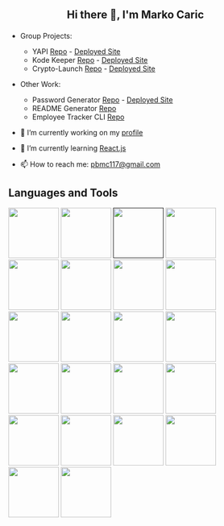 ## <p align="center">Hi there 👋, I'm Marko Caric</p>


<!--
**m-car/m-car** is a ✨ _special_ ✨ repository because its `README.md` (this file) appears on your GitHub profile.


-->

- Group Projects: 
  -  YAPI [Repo](https://github.com/m-car/YAPI) - [Deployed Site](https://yapi-app.herokuapp.com/)
  -  Kode Keeper [Repo](https://github.com/m-car/Kode-Keeper) - [Deployed Site](https://kode-keeper.herokuapp.com/)
  -  Crypto-Launch [Repo](https://github.com/m-car/crypto-launchpad) - [Deployed Site](https://m-car.github.io/crypto-launchpad/)
- Other Work:
  - Password Generator [Repo](https://github.com/m-car/PasswordGenerator) - [Deployed Site](https://m-car.github.io/PasswordGenerator/)
  - README Generator [Repo](https://github.com/m-car/README-Generator) 
  - Employee Tracker CLI [Repo](https://github.com/m-car/employee-tracker)

- 🔭 I’m currently working on my [profile](https://m-car.github.io/marko_caric_portfolio/) 
- 🌱 I’m currently learning [React.js](https://reactjs.org/)
- 📫 How to reach me: pbmc117@gmail.com

## Languages and Tools 
<a href="https://getbootstrap.com/"><img src="https://cdn.jsdelivr.net/gh/devicons/devicon/icons/bootstrap/bootstrap-plain-wordmark.svg" width="100"/></a>
<a href="https://bulma.io/"><img src="https://cdn.jsdelivr.net/gh/devicons/devicon/icons/bulma/bulma-plain.svg" width="100"/></a>
<a href=""><img src="https://cdn.jsdelivr.net/gh/devicons/devicon/icons/c/c-original.svg" width="100"/></a>
<a href="https://www.tutorialrepublic.com/css-tutorial/"><img src="https://cdn.jsdelivr.net/gh/devicons/devicon/icons/css3/css3-original.svg" width="100"/></a>
<a href="https://expressjs.com/"><img src="https://cdn.jsdelivr.net/gh/devicons/devicon/icons/express/express-original.svg" width="100"/></a>
<a href="https://git-scm.com/downloads"><img src="https://cdn.jsdelivr.net/gh/devicons/devicon/icons/git/git-original.svg" width="100"/></a>
<a href="https://github.com/"><img src="https://cdn.jsdelivr.net/gh/devicons/devicon/icons/github/github-original.svg" width="100"/></a>
<a href="https://graphql.org/"><img src="https://cdn.jsdelivr.net/gh/devicons/devicon/icons/graphql/graphql-plain-wordmark.svg" width="100"/></a>
<a href="https://handlebarsjs.com/"><img src="https://cdn.jsdelivr.net/gh/devicons/devicon/icons/handlebars/handlebars-original-wordmark.svg" width="100"/></a>
<a href="https://www.heroku.com/"><img src="https://cdn.jsdelivr.net/gh/devicons/devicon/icons/heroku/heroku-original-wordmark.svg" width="100"/></a>
<a href="https://developer.mozilla.org/en-US/docs/Glossary/HTML5"><img src="https://cdn.jsdelivr.net/gh/devicons/devicon/icons/html5/html5-original-wordmark.svg" width="100"/></a>
<a href="https://www.java.com/en/download/help/whatis_java.html"><img src="https://cdn.jsdelivr.net/gh/devicons/devicon/icons/java/java-original.svg" width="100"/></a>
<a href="https://www.javascript.com/"><img src="https://cdn.jsdelivr.net/gh/devicons/devicon/icons/javascript/javascript-original.svg" width="100"/></a>
<a href="https://jestjs.io/"><img src="https://cdn.jsdelivr.net/gh/devicons/devicon/icons/jest/jest-plain.svg" width="100"/></a>
<a href="https://jquery.com/"><img src="https://cdn.jsdelivr.net/gh/devicons/devicon/icons/jquery/jquery-original.svg" width="100"/></a>
<a href="https://www.mysql.com/"><img src="https://cdn.jsdelivr.net/gh/devicons/devicon/icons/mysql/mysql-original.svg" width="100"/></a>
<a href="https://nodejs.org/en/"><img src="https://cdn.jsdelivr.net/gh/devicons/devicon/icons/nodejs/nodejs-original-wordmark.svg" width="100"/></a>
<a href="https://www.npmjs.com/"><img src="https://cdn.jsdelivr.net/gh/devicons/devicon/icons/npm/npm-original-wordmark.svg" width="100"/></a>
<a href="https://www.python.org/"><img src="https://cdn.jsdelivr.net/gh/devicons/devicon/icons/python/python-original.svg" width="100"/></a>
<a href="https://sequelize.org/master/index.html"><img src="https://cdn.jsdelivr.net/gh/devicons/devicon/icons/sequelize/sequelize-original.svg" width="100"/></a>
<a href="https://code.visualstudio.com/"><img src="https://cdn.jsdelivr.net/gh/devicons/devicon/icons/vscode/vscode-original.svg" width="100"/></a>
<a href="https://webpack.js.org/"><img src="https://cdn.jsdelivr.net/gh/devicons/devicon/icons/webpack/webpack-original.svg" width="100"/></a>






